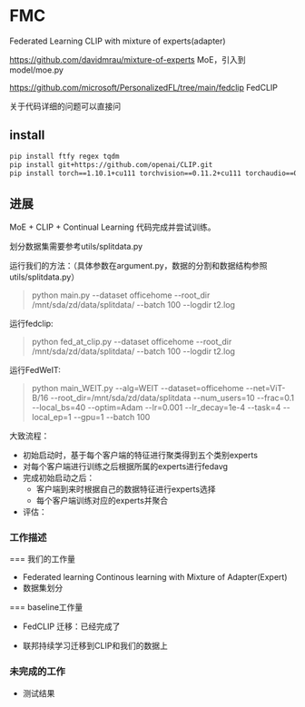 # FMC
Federated Learning CLIP with mixture of experts(adapter)

https://github.com/davidmrau/mixture-of-experts MoE，引入到model/moe.py

https://github.com/microsoft/PersonalizedFL/tree/main/fedclip FedCLIP

关于代码详细的问题可以直接问

## install

```bash
pip install ftfy regex tqdm
pip install git+https://github.com/openai/CLIP.git
pip install torch==1.10.1+cu111 torchvision==0.11.2+cu111 torchaudio==0.10.1 -f https://download.pytorch.org/whl/cu111/torch_stable.html
```

## 进展

MoE + CLIP + Continual Learning 代码完成并尝试训练。


划分数据集需要参考utils/splitdata.py

运行我们的方法：（具体参数在argument.py，数据的分割和数据结构参照utils/splitdata.py）
> python main.py --dataset officehome --root_dir /mnt/sda/zd/data/splitdata/  --batch 100  --logdir t2.log

运行fedclip:
> python fed_at_clip.py --dataset officehome --root_dir /mnt/sda/zd/data/splitdata/  --batch 100  --logdir t2.log

运行FedWeIT:
> python main_WEIT.py --alg=WEIT --dataset=officehome --net=ViT-B/16 --root_dir=/mnt/sda/zd/data/splitdata  --num_users=10  --frac=0.1 --local_bs=40 --optim=Adam --lr=0.001 --lr_decay=1e-4 --task=4   --local_ep=1  --gpu=1 --batch 100

大致流程：
- 初始启动时，基于每个客户端的特征进行聚类得到五个类别experts
- 对每个客户端进行训练之后根据所属的experts进行fedavg
- 完成初始启动之后：
   - 客户端到来时根据自己的数据特征进行experts选择
   - 每个客户端训练对应的experts并聚合
- 评估： 

### 工作描述

=== 我们的工作量

- Federated learning Continous learning with Mixture of Adapter(Expert) 
- 数据集划分

=== baseline工作量

- FedCLIP 迁移：已经完成了

- 联邦持续学习迁移到CLIP和我们的数据上



### 未完成的工作

- 测试结果



